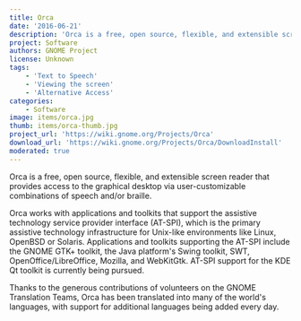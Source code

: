 ```yaml
---
title: Orca
date: '2016-06-21'
description: 'Orca is a free, open source, flexible, and extensible screen reader that provides access to the graphical desktop via user-customizable combinations of speech, braille, and/or magnification.'
project: Software
authors: GNOME Project
license: Unknown
tags:
    - 'Text to Speech'
    - 'Viewing the screen'
    - 'Alternative Access'
categories:
    - Software
image: items/orca.jpg
thumb: items/orca-thumb.jpg
project_url: 'https://wiki.gnome.org/Projects/Orca'
download_url: 'https://wiki.gnome.org/Projects/Orca/DownloadInstall'
moderated: true
---
```

Orca is a free, open source, flexible, and extensible screen reader that provides access to the graphical desktop via user-customizable combinations of speech and/or braille.

Orca works with applications and toolkits that support the assistive technology service provider interface (AT-SPI), which is the primary assistive technology infrastructure for Unix-like environments like Linux, OpenBSD or Solaris. Applications and toolkits supporting the AT-SPI include the GNOME GTK+ toolkit, the Java platform's Swing toolkit, SWT, OpenOffice/LibreOffice, Mozilla, and WebKitGtk. AT-SPI support for the KDE Qt toolkit is currently being pursued.

Thanks to the generous contributions of volunteers on the GNOME Translation Teams, Orca has been translated into many of the world's languages, with support for additional languages being added every day.